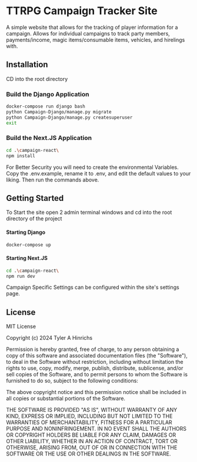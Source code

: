 # TTRPG Campaign Tracker Site
A simple website that allows for the tracking of player information for a campaign.  Allows for individual campaigns to track party members, payments/income, magic items/consumable items, vehicles, and hirelings with.

## Installation
CD into the root directory

### Build the Django Application
```bash
docker-compose run django bash
python Campaign-Django/manage.py migrate
python Campaign-Django/manage.py createsuperuser
exit
```
### Build the Next.JS Application
```bash
cd .\campaign-react\
npm install
```
For Better Security you will need to create the environmental Variables.  Copy the .env.example, rename it to .env, and edit the default values to your liking.  Then run the commands above.

## Getting Started
To Start the site open 2 admin terminal windows and cd into the root directory of the project

#### Starting Django
```bash
docker-compose up
```
#### Starting Next.JS
```bash
cd .\campaign-react\
npm run dev
```


Campaign Specific Settings can be configured within the site's settings page.


## License
MIT License

Copyright (c) 2024 Tyler A Hinrichs

Permission is hereby granted, free of charge, to any person obtaining a copy
of this software and associated documentation files (the "Software"), to deal
in the Software without restriction, including without limitation the rights
to use, copy, modify, merge, publish, distribute, sublicense, and/or sell
copies of the Software, and to permit persons to whom the Software is
furnished to do so, subject to the following conditions:

The above copyright notice and this permission notice shall be included in all
copies or substantial portions of the Software.

THE SOFTWARE IS PROVIDED "AS IS", WITHOUT WARRANTY OF ANY KIND, EXPRESS OR
IMPLIED, INCLUDING BUT NOT LIMITED TO THE WARRANTIES OF MERCHANTABILITY,
FITNESS FOR A PARTICULAR PURPOSE AND NONINFRINGEMENT. IN NO EVENT SHALL THE
AUTHORS OR COPYRIGHT HOLDERS BE LIABLE FOR ANY CLAIM, DAMAGES OR OTHER
LIABILITY, WHETHER IN AN ACTION OF CONTRACT, TORT OR OTHERWISE, ARISING FROM,
OUT OF OR IN CONNECTION WITH THE SOFTWARE OR THE USE OR OTHER DEALINGS IN THE
SOFTWARE.